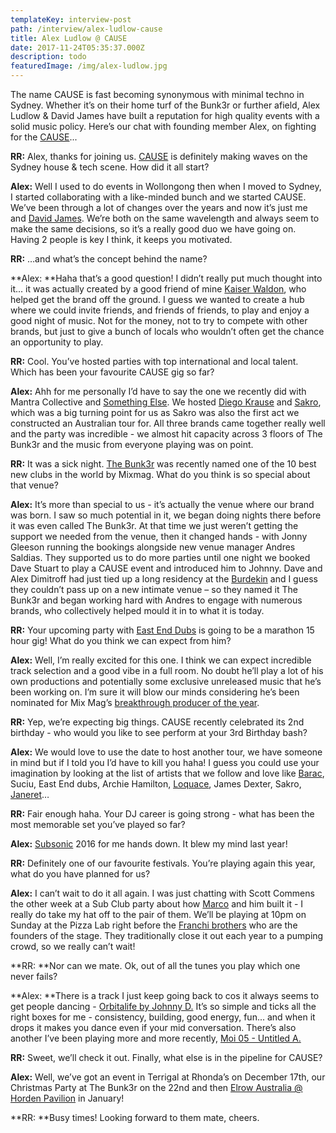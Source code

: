 ```yaml
---
templateKey: interview-post
path: /interview/alex-ludlow-cause
title: Alex Ludlow @ CAUSE
date: 2017-11-24T05:35:37.000Z
description: todo
featuredImage: /img/alex-ludlow.jpg
---
```

The name CAUSE is fast becoming synonymous with minimal techno in Sydney. Whether it’s on their home turf of the Bunk3r or further afield, Alex Ludlow & David James have built a reputation for high quality events with a solid music policy. Here’s our chat with founding member Alex, on fighting for the [CAUSE](https://www.facebook.com/CauseSydney/)...

**RR:** Alex, thanks for joining us. [CAUSE](https://www.facebook.com/CauseSydney/) is definitely making waves on the Sydney house & tech scene. How did it all start? 

**Alex:** Well I used to do events in Wollongong then when I moved to Sydney, I started collaborating with a like-minded bunch and we started CAUSE. We’ve been through a lot of changes over the years and now it’s just me and [David James](https://www.facebook.com/Davidjamesdjpage/). We’re both on the same wavelength and always seem to make the same decisions, so it’s a really good duo we have going on. Having 2 people is key I think, it keeps you motivated.

**RR:** …and what’s the concept behind the name?  

**Alex: **Haha that’s a good question! I didn’t really put much thought into it... it was actually created by a good friend of mine [Kaiser Waldon](https://www.facebook.com/djkaiserwaldon/), who helped get the brand off the ground. I guess we wanted to create a hub where we could invite friends, and friends of friends, to play and enjoy a good night of music. Not for the money, not to try to compete with other brands, but just to give a bunch of locals who wouldn’t often get the chance an opportunity to play.

**RR:** Cool. You’ve hosted parties with top international and local talent. Which has been your favourite CAUSE gig so far? 

**Alex:** Ahh for me personally I’d have to say the one we recently did with Mantra Collective and [Something Else](https://www.facebook.com/SomethingElseSyd/). We hosted [Diego Krause](https://www.facebook.com/diegokrause/) and [Sakro](https://www.facebook.com/djsakro/), which was a big turning point for us as Sakro was also the first act we constructed an Australian tour for. All three brands came together really well and the party was incredible - we almost hit capacity across 3 floors of The Bunk3r and the music from everyone playing was on point.

**RR:** It was a sick night. [The Bunk3r](https://www.facebook.com/thebunk3r/) was recently named one of the 10 best new clubs in the world by Mixmag. What do you think is so special about that venue? 

**Alex:** It’s more than special to us - it’s actually the venue where our brand was born. I saw so much potential in it, we began doing nights there before it was even called The Bunk3r. At that time we just weren’t getting the support we needed from the venue, then it changed hands - with Jonny Gleeson running the bookings alongside new venue manager Andres Saldias. They supported us to do more parties until one night we booked Dave Stuart to play a CAUSE event and introduced him to Johnny. Dave and Alex Dimitroff had just tied up a long residency at the [Burdekin](https://www.facebook.com/BurdekinHotel/) and I guess they couldn’t pass up on a new intimate venue – so they named it The Bunk3r and began working hard with Andres to engage with numerous brands, who collectively helped mould it in to what it is today.

**RR:** Your upcoming party with [East End Dubs](https://www.facebook.com/EastEndDubs/) is going to be a marathon 15 hour gig! What do you think we can expect from him? 

**Alex:** Well, I’m really excited for this one. I think we can expect incredible track selection and a good vibe in a full room. No doubt he’ll play a lot of his own productions and potentially some exclusive unreleased music that he’s been working on. I’m sure it will blow our minds considering he’s been nominated for Mix Mag’s [breakthrough producer of the year](https://l.facebook.com/l.php?u=http%3A%2F%2Fwww.timesartists.com%2Fnews%2Feast-end-dubs-nominated-for-dj-mags-annual-best-of-british-poll&h=ATMz9ax4mon220RweuEKrHvmKNpxcklrk7GxatPFhin_y0ufDV3t72pyk1eObYmOC1PnFHnqY-GV5Rq2WgXZOh4iQSKClO_TI_yT-53nAqJBlFqydWnUFQ6v).

**RR:** Yep, we’re expecting big things. CAUSE recently celebrated its 2nd birthday - who would you like to see perform at your 3rd Birthday bash? 

**Alex:** We would love to use the date to host another tour, we have someone in mind but if I told you I’d have to kill you haha! I guess you could use your imagination by looking at the list of artists that we follow and love like [Barac](https://www.facebook.com/baracmusic/), Suciu, East End dubs, Archie Hamilton, [Loquace](https://www.facebook.com/Loquacee/), James Dexter, Sakro, [Janeret](https://www.facebook.com/janeretmusic/)…

**RR:** Fair enough haha. Your DJ career is going strong - what has been the most memorable set you’ve played so far? 

**Alex:** [Subsonic](https://www.facebook.com/subsonicmusic/) 2016 for me hands down. It blew my mind last year!

**RR:** Definitely one of our favourite festivals. You’re playing again this year, what do you have planned for us? 

**Alex:** I can’t wait to do it all again. I was just chatting with Scott Commens the other week at a Sub Club party about how [Marco](https://www.facebook.com/marcotixdownunder/) and him built it - I really do take my hat off to the pair of them. We’ll be playing at 10pm on Sunday at the Pizza Lab right before the [Franchi brothers](https://www.facebook.com/Franchi-Brothers-119448844326/) who are the founders of the stage. They traditionally close it out each year to a pumping crowd, so we really can’t wait!

**RR: **Nor can we mate. Ok, out of all the tunes you play which one never fails? 

**Alex: **There is a track I just keep going back to cos it always seems to get people dancing - [Orbitalife by Johnny D.](https://l.facebook.com/l.php?u=https%3A%2F%2Fwww.youtube.com%2Fwatch%3Fv%3DIcxTe9G91qM&h=ATPP-KKH2aqezFseKvSY5fPiyNDKIdR_Bh-pMR54oR_8GvUOvpCs3eu3i1DSKIi_dfd1XjopHSQWecsgur9tAXYuWTcXOVSYPJ4PJ4dxyDLdZvTVcPwXHu8w) It’s so simple and ticks all the right boxes for me - consistency, building, good energy, fun... and when it drops it makes you dance even if your mid conversation. There’s also another I’ve been playing more and more recently, [Moi 05 - Untitled A.](https://l.facebook.com/l.php?u=https%3A%2F%2Fwww.youtube.com%2Fwatch%3Fv%3DVEixQ1Tbfw4&h=ATNSvyWZYuyhmC1x3uamcIR_Yr9vdoEKwSxrOu0IL-PgC1DemNiOgkgzeRVCNr06tZEqfOnZjwMDTdwk_aFd_O9EbKO5xkUIU1-olGPOt0TlKSQU4QMwkMD9) 

**RR:** Sweet, we’ll check it out. Finally, what else is in the pipeline for CAUSE? 

**Alex:** Well, we’ve got an event in Terrigal at Rhonda’s on December 17th, our Christmas Party at The Bunk3r on the 22nd and then [Elrow Australia @ Horden Pavilion](https://www.facebook.com/events/375444536201567/) in January! 

**RR: **Busy times! Looking forward to them mate, cheers.
